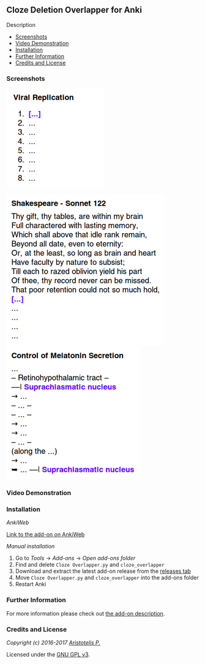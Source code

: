 ## Cloze Deletion Overlapper for Anki

Description

<!-- MarkdownTOC -->

- [Screenshots](#screenshots)
- [Video Demonstration](#video-demonstration)
- [Installation](#installation)
- [Further Information](#further-information)
- [Credits and License](#credits-and-license)

<!-- /MarkdownTOC -->

### Screenshots

![](screenshots/cloze-overlapper-virus.gif?raw=true)

![](screenshots/cloze-overlapper-shakespeare.png?raw=true) ![](screenshots/cloze-overlapper-melatonin.png?raw=true)


### Video Demonstration


### Installation

*AnkiWeb*

[Link to the add-on on AnkiWeb]()

*Manual installation*

1. Go to *Tools* -> *Add-ons* -> *Open add-ons folder*
2. Find and delete `Cloze Overlapper.py` and `cloze_overlapper`
3. Download and extract the latest add-on release from the [releases tab](https://github.com/Glutanimate/cloze-overlapper/releases)
4. Move `Cloze Overlapper.py` and `cloze_overlapper` into the add-ons folder
5. Restart Anki

### Further Information

For more information please check out [the add-on description](./ANKIWEB.md).

### Credits and License

*Copyright (c) 2016-2017 [Aristotelis P.](https://github.com/Glutanimate)*

Licensed under the [GNU GPL v3](http://www.gnu.de/documents/gpl-3.0.en.html). 
